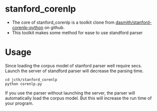 # stanford_corenlp
* The core of stanford_corenlp is a toolkit clone from [dasmith/stanford-corenlp-python](https://github.com/dasmith/stanford-corenlp-python) on github.
* This toolkit makes some method for ease to use standford parser

# Usage
Since loading the corpus model of stanford parser well require secs. Launch the server of standford parser will decrease the parsing time.

    cd jctk/stanford_corenlp
    python corenlp.py

If you use the parser without launching the server, the parser will automatically load the corpus model. But this will increase the run time of your program.
